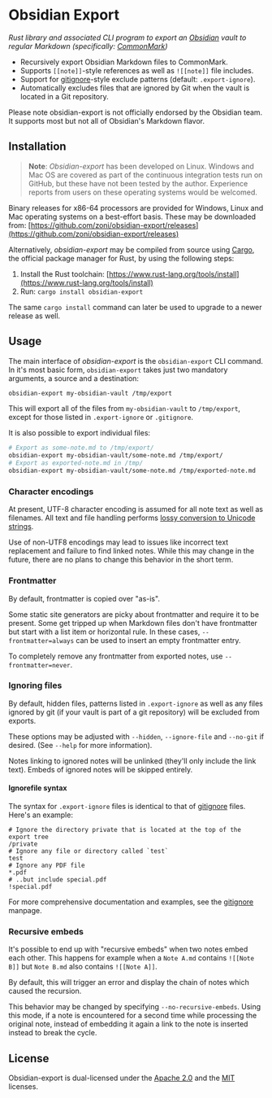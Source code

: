 # Obsidian Export

*Rust library and associated CLI program to export an [Obsidian](https://obsidian.md/) vault to regular Markdown (specifically: [CommonMark](https://commonmark.org/))*

* Recursively export Obsidian Markdown files to CommonMark.
* Supports `[[note]]`-style references as well as `![[note]]` file includes.
* Support for [gitignore](https://git-scm.com/docs/gitignore)-style exclude patterns (default: `.export-ignore`).
* Automatically excludes files that are ignored by Git when the vault is located in a Git repository.

Please note obsidian-export is not officially endorsed by the Obsidian team.
It supports most but not all of Obsidian's Markdown flavor.


## Installation

 > 
 > **Note**: 
 > *Obsidian-export* has been developed on Linux.
 > Windows and Mac OS are covered as part of the continuous integration tests run on GitHub, but these have not been tested by the author.
 > Experience reports from users on these operating systems would be welcomed.

Binary releases for x86-64 processors are provided for Windows, Linux and Mac operating systems on a best-effort basis.
These may be downloaded from: [https://github.com/zoni/obsidian-export/releases](https://github.com/zoni/obsidian-export/releases)

Alternatively, *obsidian-export* may be compiled from source using [Cargo](https://doc.rust-lang.org/cargo/), the official package manager for Rust, by using the following steps:

1. Install the Rust toolchain: [https://www.rust-lang.org/tools/install](https://www.rust-lang.org/tools/install)
1. Run: `cargo install obsidian-export`

The same `cargo install` command can later be used to upgrade to a newer release as well.


## Usage

The main interface of *obsidian-export* is the `obsidian-export` CLI command.
In it's most basic form, `obsidian-export` takes just two mandatory arguments, a source and a destination:

````sh
obsidian-export my-obsidian-vault /tmp/export
````

This will export all of the files from `my-obsidian-vault` to `/tmp/export`, except for those listed in `.export-ignore` or `.gitignore`.

It is also possible to export individual files:

````sh
# Export as some-note.md to /tmp/export/
obsidian-export my-obsidian-vault/some-note.md /tmp/export/
# Export as exported-note.md in /tmp/
obsidian-export my-obsidian-vault/some-note.md /tmp/exported-note.md
````

### Character encodings

At present, UTF-8 character encoding is assumed for all note text as well as filenames.
All text and file handling performs [lossy conversion to Unicode strings](https://doc.rust-lang.org/std/string/struct.String.html#method.from_utf8_lossy).

Use of non-UTF8 encodings may lead to issues like incorrect text replacement and failure to find linked notes.
While this may change in the future, there are no plans to change this behavior in the short term.

### Frontmatter

By default, frontmatter is copied over "as-is".

Some static site generators are picky about frontmatter and require it to be present.
Some get tripped up when Markdown files don't have frontmatter but start with a list item or horizontal rule.
In these cases, `--frontmatter=always` can be used to insert an empty frontmatter entry.

To completely remove any frontmatter from exported notes, use `--frontmatter=never`.

### Ignoring files

By default, hidden files, patterns listed in `.export-ignore` as well as any files ignored by git (if your vault is part of a git repository) will be excluded from exports.

These options may be adjusted with `--hidden`, `--ignore-file` and `--no-git` if desired.
(See `--help` for more information).

Notes linking to ignored notes will be unlinked (they'll only include the link text).
Embeds of ignored notes will be skipped entirely.

#### Ignorefile syntax

The syntax for `.export-ignore` files is identical to that of [gitignore](https://git-scm.com/docs/gitignore) files.
Here's an example:

````
# Ignore the directory private that is located at the top of the export tree
/private
# Ignore any file or directory called `test`
test
# Ignore any PDF file
*.pdf
# ..but include special.pdf
!special.pdf
````

For more comprehensive documentation and examples, see the [gitignore](https://git-scm.com/docs/gitignore) manpage.

### Recursive embeds

It's possible to end up with "recursive embeds" when two notes embed each other.
This happens for example when a `Note A.md` contains `![[Note B]]` but `Note B.md` also contains `![[Note A]]`.

By default, this will trigger an error and display the chain of notes which caused the recursion.

This behavior may be changed by specifying `--no-recursive-embeds`.
Using this mode, if a note is encountered for a second time while processing the original note, instead of embedding it again a link to the note is inserted instead to break the cycle.


## License

Obsidian-export is dual-licensed under the [Apache 2.0](https://github.com/zoni/obsidian-export/blob/master/LICENSE-APACHE) and the [MIT](https://github.com/zoni/obsidian-export/blob/master/LICENSE-MIT) licenses.
